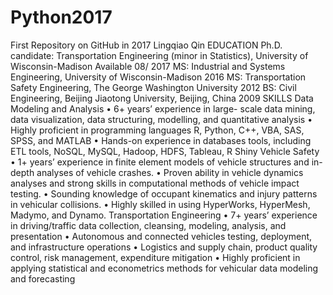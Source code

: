 # Python2017
First Repository on GitHub in 2017
     Lingqiao Qin
     EDUCATION
Ph.D. candidate: Transportation Engineering (minor in Statistics), University of Wisconsin-Madison  Available 08/ 2017
MS: Industrial and Systems Engineering, University of Wisconsin-Madison	2016
MS: Transportation Safety Engineering, The George Washington University	2012
BS: Civil Engineering, Beijing Jiaotong University, Beijing, China	2009
    SKILLS
     Data Modeling and Analysis
•	6+ years’ experience in large- scale data mining, data visualization, data structuring, modelling, and quantitative analysis
•	Highly proficient in programming languages R, Python, C++, VBA, SAS, SPSS, and MATLAB
•	Hands-on experience in databases tools, including ETL tools, NoSQL, MySQL, Hadoop, HDFS, Tableau, R Shiny
    Vehicle Safety
•	1+ years’ experience in finite element models of vehicle structures and in-depth analyses of vehicle crashes.
•	Proven ability in vehicle dynamics analyses and strong skills in computational methods of vehicle impact testing.
•	Sounding knowledge of occupant kinematics and injury patterns in vehicular collisions.
•	Highly skilled in using HyperWorks, HyperMesh, Madymo, and Dynamo.
            Transportation Engineering
•	7+ years’ experience in driving/traffic data collection, cleansing, modeling, analysis, and presentation
•	Autonomous and connected vehicles testing, deployment, and infrastructure operations
•	Logistics and supply chain, product quality control, risk management, expenditure mitigation
•	Highly proficient in applying statistical and econometrics methods for vehicular data modeling and forecasting
